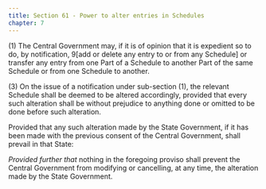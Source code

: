 ```yaml
---
title: Section 61 - Power to alter entries in Schedules
chapter: 7
---
```


(1) The Central Government may, if it is of opinion that it is expedient so to do, by notification, 9[add or delete any entry to or from any Schedule] or transfer any entry from one Part of a Schedule to another Part of the same Schedule or from one Schedule to another.

(3) On the issue of a notification under sub-section (1), the relevant Schedule shall be deemed
to be altered accordingly, provided that every such alteration shall be without prejudice to anything done
or omitted to be done before such alteration.


Provided that any such alteration made by the State Government, if it has been made with the previous consent of the Central Government, shall prevail in that State:

*Provided further that* nothing in the foregoing proviso shall prevent the Central Government from modifying or cancelling, at any time, the alteration made by the State Government.



